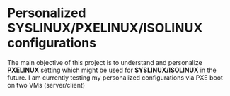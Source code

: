 # Personalized SYSLINUX/PXELINUX/ISOLINUX configurations
The main objective of this project is to understand and personalize **PXELINUX** 
setting which might be used for **SYSLINUX/ISOLINUX** in the future. I am currently
testing my personalized configurations via PXE boot on two VMs (server/client)
